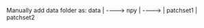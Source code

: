 Manually add data folder as:
  data | ----> npy | ----> | patchset1
                           | patchset2
